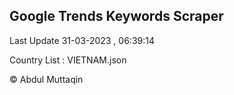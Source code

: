 

## Google Trends Keywords Scraper 
 
Last Update 31-03-2023 , 06:39:14

Country List :
VIETNAM.json



© Abdul Muttaqin 
